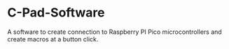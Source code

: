# C-Pad-Software
A software to create connection to Raspberry PI Pico microcontrollers and create macros at a button click.
